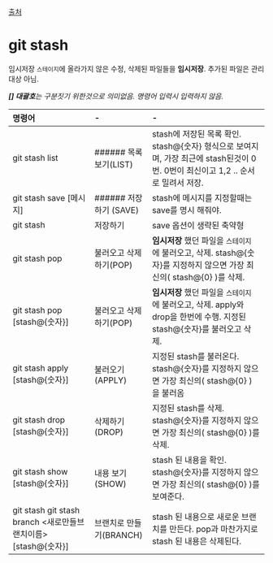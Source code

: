[출처](http://www.popit.kr/git-stash/)

# git stash
임시저장
`스테이지`에 올라가지 않은 수정, 삭제된 파일들을 **임시저장**. 추가된 파일은 관리 대상 아님.

_**[] 대괄호**는 구분짓기 위한것으로 의미없음. 명령어 입력시 입력하지 않음._


| 명령어 | - | - |
| :--------- | :--------- | :--------- |
| git stash list | ###### 목록보기(LIST) | stash에 저장된 목록 확인. stash@{숫자} 형식으로 보여지며, 가장 최근에 stash된것이 0번. 0번이 최신이고 1,2 .. 순서로 밀려서 저장. |
| git stash save [메시지] | ###### 저장하기 (SAVE) | stash에 메시지를 지정할때는 save를 명시 해줘야. |
| git stash | 저장하기 | save 옵션이 생략된 축약형 |
| git stash pop | 불러오고 삭제하기(POP) | **임시저장** 했던 파일을 `스테이지` 에 불러오고, 삭제. stash@{숫자}를 지정하지 않으면 가장 최신의( stash@{0} )를 삭제. |
| git stash pop [stash@{숫자}]| 불러오고 삭제하기(POP) | **임시저장** 했던 파일을 `스테이지` 에 불러오고, 삭제. apply와 drop을 한번에 수행. 지정된 stash@{숫자}를 불러오고 삭제. |
| git stash apply [stash@{숫자}] | 불러오기(APPLY) | 지정된 stash를 불러온다. stash@{숫자}를 지정하지 않으면 가장 최신의( stash@{0} ) 을 불러옴 |
| git stash drop [stash@{숫자}] | 삭제하기(DROP) | 지정된 stash를 삭제. stash@{숫자}를 지정하지 않으면 가장 최신의( stash@{0} )를 삭제. |
| git stash show [stash@{숫자}] | 내용 보기(SHOW) | stash 된 내용을 확인. stash@{숫자}를 지정하지 않으면 가장 최신의( stash@{0} )를 보여준다.|
| git stash git stash branch <새로만들브랜치이름> [stash@{숫자}] | 브랜치로 만들기(BRANCH) | stash 된 내용으로 새로운 브랜치를 만든다. pop과 마찬가지로 stash 된 내용은 삭제된다. |
